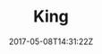 ---
title: "King"
site_link: "http://king.com/"
description: "Leading interactive entertainment company for the mobile world."
location: "Stockholm"
active: true
active_from: "2003-01-01"
active_to: ""
tags: []
date: "2017-05-08T14:31:22Z"
---